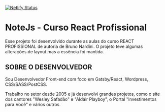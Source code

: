 [![Netlify Status](https://api.netlify.com/api/v1/badges/51c49552-04a5-4429-9f69-e729726b0055/deploy-status)](https://notejs.netlify.app)

<h1>NoteJs - Curso React Profissional</h1>
<p>
Esse projeto foi desenvolvido durante as aulas do curso
REACT PROFISSIONAL de autoria de Bruno Nardini. O projeto teve algumas alterações de layout mas a essência foi mantida.
</p>
<h2>SOBRE O DESENVOLVEDOR</h2>
<p>
Sou Desenvolvedor Front-end com foco em Gatsby/React, Wordpress, CSS/SASS/PostCSS.

Trabalho no setor desde 2005 e já desenvolvi grandes projetos, como o site dos cantores "Wesley Safadão" e "Aldair Playboy", o Portal "Investimentos para Você" e vários outros.

</p>
